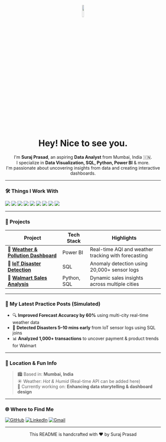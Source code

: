 <p align="center">
  <img src="https://camo.githubusercontent.com/9fd2c024a247a44434ed1c44c7c2fc2481e3333b4192330e2ae61ccfcac19d47/68747470733a2f2f656d6f6a69732e736c61636b6d6f6a69732e636f6d2f656d6f6a69732f696d616765732f313533313834393433302f343234362f626c6f622d73756e676c61737365732e6769663f31353331383439343330" width="10%" />
</p> <h1 align="center"> Hey! Nice to see you.</h1>

<p align="center">
  I'm <b>Suraj Prasad</b>, an aspiring <b>Data Analyst</b> from Mumbai, India 🇮🇳.<br>
  I specialize in <b>Data Visualization, SQL, Python, Power BI</b> & more.<br>
  I'm passionate about uncovering insights from data and creating interactive dashboards.
</p>

---

### 🛠️ Things I Work With

<p>
  <img src="https://img.shields.io/badge/Python-3776AB?style=flat&logo=python&logoColor=white" />
  <img src="https://img.shields.io/badge/SQL-4479A1?style=flat&logo=postgresql&logoColor=white" />
  <img src="https://img.shields.io/badge/Power%20BI-F2C811?style=flat&logo=powerbi&logoColor=black" />
  <img src="https://img.shields.io/badge/Tableau-E97627?style=flat&logo=tableau&logoColor=white" />
  <img src="https://img.shields.io/badge/Excel-217346?style=flat&logo=microsoft-excel&logoColor=white" />
  <img src="https://img.shields.io/badge/Seaborn-3776AB?style=flat&logo=python&logoColor=white" />
  <img src="https://img.shields.io/badge/Matplotlib-11557C?style=flat&logo=python&logoColor=white" />
  <img src="https://img.shields.io/badge/MySQL-4479A1?style=flat&logo=mysql&logoColor=white" />
  <img src="https://img.shields.io/badge/PostgreSQL-336791?style=flat&logo=postgresql&logoColor=white" />
</p>

---

### 🚀 Projects

| Project | Tech Stack | Highlights |
|--------|-------------|------------|
| 🔸 **[Weather & Pollution Dashboard](#)** | Power BI | Real-time AQI and weather tracking with forecasting |
| 🔸 **[IoT Disaster Detection](#)** | SQL | Anomaly detection using 20,000+ sensor logs |
| 🔸 **[Walmart Sales Analysis](#)** | Python, SQL | Dynamic sales insights across multiple cities |

---

### 🧪 My Latest Practice Posts (Simulated)

- 🔍 **Improved Forecast Accuracy by 60%** using multi-city real-time weather data
- 🧠 **Detected Disasters 5–10 mins early** from IoT sensor logs using SQL joins
- 📊 **Analyzed 1,000+ transactions** to uncover payment & product trends for Walmart

---

### 📍 Location & Fun Info

> 🏙️ Based in: **Mumbai, India**  
> ☀️ Weather: *Hot & Humid* (Real-time API can be added here)  
> 📅 Currently working on: **Enhancing data storytelling & dashboard design**

---

### 🌐 Where to Find Me

[![GitHub](https://img.shields.io/badge/GitHub-100000?style=for-the-badge&logo=github&logoColor=white)](https://github.com/yourusername)
[![LinkedIn](https://img.shields.io/badge/LinkedIn-0A66C2?style=for-the-badge&logo=linkedin&logoColor=white)](https://linkedin.com/in/yourlinkedin)
[![Gmail](https://img.shields.io/badge/Gmail-D14836?style=for-the-badge&logo=gmail&logoColor=white)](mailto:465755suraj@gmail.com)

---

<p align="center">
  This README is handcrafted with ❤️ by Suraj Prasad
</p>
